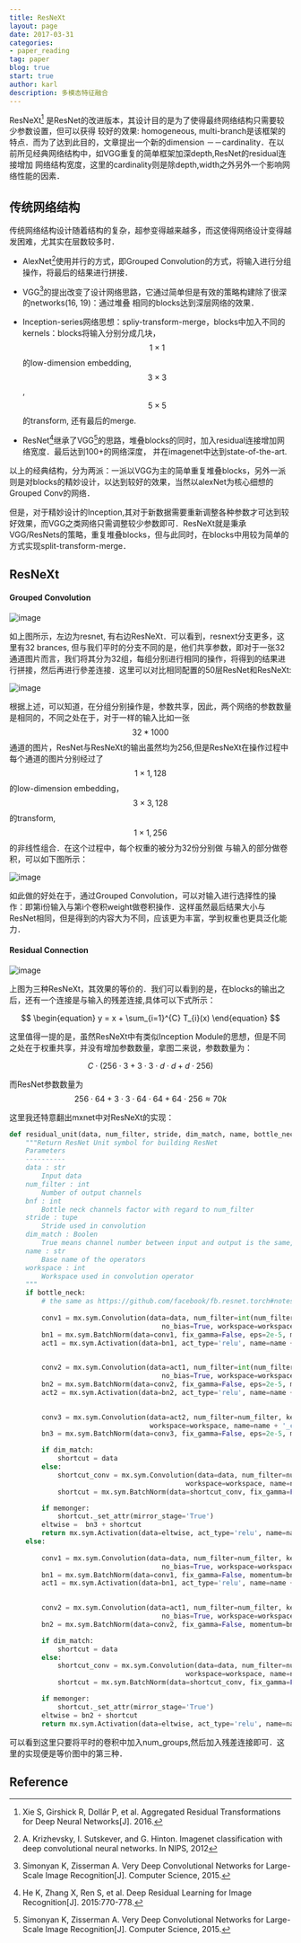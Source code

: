 ```yaml
---
title: ResNeXt
layout: page
date: 2017-03-31
categories: 
- paper_reading
tag: paper
blog: true
start: true
author: karl
description: 多模态特征融合
---  
```


ResNeXt[^1] 是ResNet的改进版本，其设计目的是为了使得最终网络结构只需要较少参数设置，但可以获得
较好的效果: homogeneous, multi-branch是该框架的特点．而为了达到此目的，文章提出一个新的dimension
－－cardinality．在以前所见经典网络结构中，如VGG重复的简单框架加深depth,ResNet的residual连接增加
网络结构宽度，这里的cardinality则是除depth,width之外另外一个影响网络性能的因素．　　

## 传统网络结构　　


传统网络结构设计随着结构的复杂，超参变得越来越多，而这使得网络设计变得越发困难，尤其实在层数较多时．　　

* AlexNet[^4]使用并行的方式，即Grouped Convolution的方式，将输入进行分组操作，将最后的结果进行拼接．

* VGG[^2]的提出改变了设计网络思路，它通过简单但是有效的策略构建除了很深的networks(16, 19)：通过堆叠
相同的blocks达到深层网络的效果．  

* Inception-series网络思想：spliy-transform-merge，blocks中加入不同的kernels：blocks将输入分别分成几块，
$$1 \times 1$$的low-dimension embedding, $$3 \times 3$$, $$5 \times 5$$的transform, 还有最后的merge.  

* ResNet[^3]继承了VGG[^2]的思路，堆叠blocks的同时，加入residual连接增加网络宽度．最后达到100+的网络深度，
并在imagenet中达到state-of-the-art.  



以上的经典结构，分为两派：一派以VGG为主的简单重复堆叠blocks，另外一派则是对blocks的精妙设计，以达到较好的效果，当然以alexNet为核心细想的Grouped Conv的网络．　　

但是，对于精妙设计的Inception,其对于新数据需要重新调整各种参数才可达到较好效果，而VGG之类网络只需调整较少参数即可．ResNeXt就是秉承VGG/ResNets的策略，重复堆叠blocks，但与此同时，在blocks中用较为简单的方式实现split-transform-merge．　　

## ResNeXt  

#### Grouped Convolution  

![image](/downloads/resnet/1.png)  

如上图所示，左边为resnet, 有右边ResNeXt．可以看到，resnext分支更多，这里有32 brances, 但与我们平时的分支不同的是，他们共享参数，即对于一张32通道图片而言，我们将其分为32组，每组分别进行相同的操作，将得到的结果进行拼接，然后再进行參差连接．这里可以对比相同配置的50层ResNet和ResNeXt:  

![image](/downloads/resnet/2.png)  

根据上述，可以知道，在分组分别操作是，参数共享，因此，两个网络的参数数量是相同的，不同之处在于，对于一样的输入比如一张$$32*1000$$通道的图片，ResNet与ResNeXt的输出虽然均为256,但是ResNeXt在操作过程中每个通道的图片分别经过了$$1 \times 1, 128$$的low-dimension embedding，$$3 \times 3, 128$$的transform, $$1 \times 1, 256$$的非线性组合．在这个过程中，每个权重的被分为32份分别做
与输入的部分做卷积，可以如下图所示：　　

![image](/downloads/resnet/3.png)  

如此做的好处在于，通过Grouped Convolution，可以对输入进行选择性的操作：即第i份输入与第i个卷积weight做卷积操作．这样虽然最后结果大小与ResNet相同，但是得到的内容大为不同，应该更为丰富，学到权重也更具泛化能力．　　


#### Residual Connection  

![image](/downloads/resnet/resnext.png)  

上图为三种ResNeXt，其效果的等价的．我们可以看到的是，在blocks的输出之后，还有一个连接是与输入的残差连接,具体可以下式所示：　　
　　

$$
\begin{equation}
y = x + \sum_{i=1}^{C} T_{i}(x)
\end{equation}
$$  

这里值得一提的是，虽然ResNeXt中有类似Inception Module的思想，但是不同之处在于权重共享，并没有增加参数数量，拿图二来说，参数数量为：　　

$$
\begin{equation}
C \cdot (256 \cdot 3 + 3 \cdot 3 \cdot d \cdot d + d \cdot 256)
\end{equation}
$$

而ResNet参数数量为$$256 \cdot 64 + 3 \cdot 3 \cdot 64 \cdot 64 + 64 \cdot 256 \approx 70k$$  

这里我还特意翻出mxnet中对ResNeXt的实现：　　

```python
def residual_unit(data, num_filter, stride, dim_match, name, bottle_neck=True, num_group=32, bn_mom=0.9, workspace=256, memonger=False):
    """Return ResNet Unit symbol for building ResNet
    Parameters
    ----------
    data : str
        Input data
    num_filter : int
        Number of output channels
    bnf : int
        Bottle neck channels factor with regard to num_filter
    stride : tupe
        Stride used in convolution
    dim_match : Boolen
        True means channel number between input and output is the same, otherwise means differ
    name : str
        Base name of the operators
    workspace : int
        Workspace used in convolution operator
    """
    if bottle_neck:
        # the same as https://github.com/facebook/fb.resnet.torch#notes, a bit difference with origin paper
        
        conv1 = mx.sym.Convolution(data=data, num_filter=int(num_filter*0.5), kernel=(1,1), stride=(1,1), pad=(0,0),
                                      no_bias=True, workspace=workspace, name=name + '_conv1')
        bn1 = mx.sym.BatchNorm(data=conv1, fix_gamma=False, eps=2e-5, momentum=bn_mom, name=name + '_bn1')
        act1 = mx.sym.Activation(data=bn1, act_type='relu', name=name + '_relu1')

        
        conv2 = mx.sym.Convolution(data=act1, num_filter=int(num_filter*0.5), num_group=num_group, kernel=(3,3), stride=stride, pad=(1,1),
                                      no_bias=True, workspace=workspace, name=name + '_conv2')
        bn2 = mx.sym.BatchNorm(data=conv2, fix_gamma=False, eps=2e-5, momentum=bn_mom, name=name + '_bn2')
        act2 = mx.sym.Activation(data=bn2, act_type='relu', name=name + '_relu2')

        
        conv3 = mx.sym.Convolution(data=act2, num_filter=num_filter, kernel=(1,1), stride=(1,1), pad=(0,0), no_bias=True,
                                   workspace=workspace, name=name + '_conv3')
        bn3 = mx.sym.BatchNorm(data=conv3, fix_gamma=False, eps=2e-5, momentum=bn_mom, name=name + '_bn3')

        if dim_match:
            shortcut = data
        else:
            shortcut_conv = mx.sym.Convolution(data=data, num_filter=num_filter, kernel=(1,1), stride=stride, no_bias=True,
                                            workspace=workspace, name=name+'_sc')
            shortcut = mx.sym.BatchNorm(data=shortcut_conv, fix_gamma=False, eps=2e-5, momentum=bn_mom, name=name + '_sc_bn')

        if memonger:
            shortcut._set_attr(mirror_stage='True')
        eltwise =  bn3 + shortcut
        return mx.sym.Activation(data=eltwise, act_type='relu', name=name + '_relu')
    else:
        
        conv1 = mx.sym.Convolution(data=data, num_filter=num_filter, kernel=(3,3), stride=stride, pad=(1,1),
                                      no_bias=True, workspace=workspace, name=name + '_conv1')
        bn1 = mx.sym.BatchNorm(data=conv1, fix_gamma=False, momentum=bn_mom, eps=2e-5, name=name + '_bn1')
        act1 = mx.sym.Activation(data=bn1, act_type='relu', name=name + '_relu1')

        
        conv2 = mx.sym.Convolution(data=act1, num_filter=num_filter, kernel=(3,3), stride=(1,1), pad=(1,1),
                                      no_bias=True, workspace=workspace, name=name + '_conv2')
        bn2 = mx.sym.BatchNorm(data=conv2, fix_gamma=False, momentum=bn_mom, eps=2e-5, name=name + '_bn2')

        if dim_match:
            shortcut = data
        else:
            shortcut_conv = mx.sym.Convolution(data=data, num_filter=num_filter, kernel=(1,1), stride=stride, no_bias=True,
                                            workspace=workspace, name=name+'_sc')
            shortcut = mx.sym.BatchNorm(data=shortcut_conv, fix_gamma=False, eps=2e-5, momentum=bn_mom, name=name + '_sc_bn')

        if memonger:
            shortcut._set_attr(mirror_stage='True')
        eltwise = bn2 + shortcut
        return mx.sym.Activation(data=eltwise, act_type='relu', name=name + '_relu')
```

可以看到这里只要将平时的卷积中加入num_groups,然后加入残差连接即可．这里的实现便是等价图中的第三种．　　


## Reference  

[^1]: Xie S, Girshick R, Dollár P, et al. Aggregated Residual Transformations for Deep Neural Networks[J]. 2016.  

[^2]: Simonyan K, Zisserman A. Very Deep Convolutional Networks for Large-Scale Image Recognition[J]. Computer Science, 2015.  

[^3]: He K, Zhang X, Ren S, et al. Deep Residual Learning for Image Recognition[J]. 2015:770-778.  

[^4]: A. Krizhevsky, I. Sutskever, and G. Hinton. Imagenet classification with deep convolutional neural networks. In NIPS,
2012


